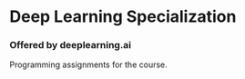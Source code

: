 # Deep Learning Specialization 
### Offered by deeplearning.ai

Programming assignments for the course.
